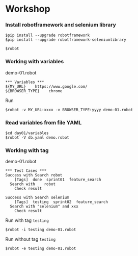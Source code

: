 # Workshop

### Install robotframework and selenium library
```
$pip install --upgrade robotframework
$pip install --upgrade robotframework-seleniumlibrary

$robot
```

### Working with variables

demo-01.robot
```
*** Variables ***
${MY_URL}    https://www.google.com/
${BROWSER_TYPE}    chrome
```

Run
```
$robot -v MY_URL:xxxx -v BROWSER_TYPE:yyyy demo-01.robot
```

### Read variables from file YAML
```
$cd day01/variables
$robot -V db.yaml demo.robot
```

### Working with tag
demo-01.robot
```
*** Test Cases ***
Success with Search robot
	[Tags]  done  sprint01  feature_search
  Search with    robot
	Check result

Success with Search selenium
	[Tags]  testing  sprint02  feature_search
  Search with "selenium" and xxx
	Check result
```

Run with tag `testing`
``` 
$robot -i testing demo-01.robot
```

Run without tag `testing`
``` 
$robot -e testing demo-01.robot
```
